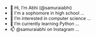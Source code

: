- 👋 Hi, I’m Abhi (@samuraiabhi)
- 🏫 I'm a sophomore in high school ... 
- 👀 I’m interested in computer science ...
- 🌱 I’m currently learning Python ...
- 📫 @samuraiabhi on Instagram ...

<!---
samuraiabhi/samuraiabhi is a ✨ special ✨ repository because its `README.md` (this file) appears on your GitHub profile.
You can click the Preview link to take a look at your changes.
--->

